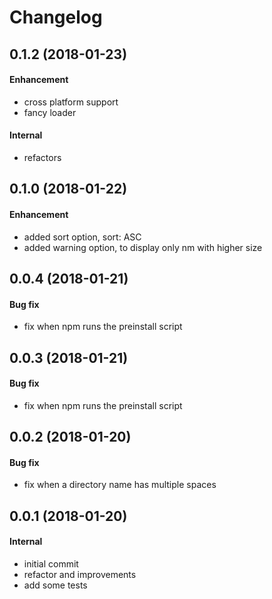 # Changelog
<!--
## Next
#### Enhancement
#### Bug fix
#### Internal
-->

## 0.1.2 (2018-01-23)
#### Enhancement
* cross platform support
* fancy loader
#### Internal
* refactors

## 0.1.0 (2018-01-22)
#### Enhancement
* added sort option, sort: ASC
* added warning option, to display only nm with higher size

## 0.0.4 (2018-01-21)
#### Bug fix
* fix when npm runs the preinstall script

## 0.0.3 (2018-01-21)
#### Bug fix
* fix when npm runs the preinstall script

## 0.0.2 (2018-01-20)
#### Bug fix
* fix when a directory name has multiple spaces

## 0.0.1 (2018-01-20)
#### Internal
* initial commit
* refactor and improvements
* add some tests

